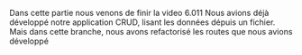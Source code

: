 Dans cette partie nous venons de finir la video 6.011
Nous avions déjà développé notre application CRUD, lisant les données dépuis un fichier.
Mais dans cette branche, nous avons refactorisé les routes que nous avions développé
